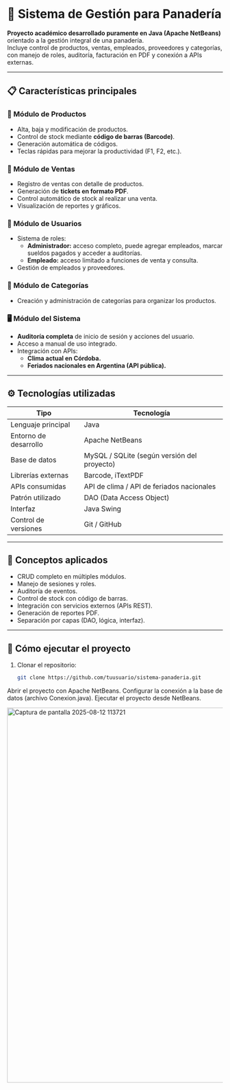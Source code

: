 # 🥖 Sistema de Gestión para Panadería

**Proyecto académico desarrollado puramente en Java (Apache NetBeans)** orientado a la gestión integral de una panadería.  
Incluye control de productos, ventas, empleados, proveedores y categorías, con manejo de roles, auditoría, facturación en PDF y conexión a APIs externas.  

---

## 📋 Características principales

### 🧁 Módulo de Productos
- Alta, baja y modificación de productos.  
- Control de stock mediante **código de barras (Barcode)**.  
- Generación automática de códigos.  
- Teclas rápidas para mejorar la productividad (F1, F2, etc.).  

### 🧾 Módulo de Ventas
- Registro de ventas con detalle de productos.  
- Generación de **tickets en formato PDF**.  
- Control automático de stock al realizar una venta.  
- Visualización de reportes y gráficos.  

### 👥 Módulo de Usuarios
- Sistema de roles:
  - **Administrador:** acceso completo, puede agregar empleados, marcar sueldos pagados y acceder a auditorías.  
  - **Empleado:** acceso limitado a funciones de venta y consulta.  
- Gestión de empleados y proveedores.  

### 📅 Módulo de Categorías
- Creación y administración de categorías para organizar los productos.  

### 🖥️ Módulo del Sistema
- **Auditoría completa** de inicio de sesión y acciones del usuario.  
- Acceso a manual de uso integrado.  
- Integración con APIs:
  - **Clima actual en Córdoba.**
  - **Feriados nacionales en Argentina (API pública).**

---

## ⚙️ Tecnologías utilizadas

| Tipo | Tecnología |
|------|-------------|
| Lenguaje principal | Java |
| Entorno de desarrollo | Apache NetBeans |
| Base de datos | MySQL / SQLite (según versión del proyecto) |
| Librerías externas | Barcode, iTextPDF |
| APIs consumidas | API de clima / API de feriados nacionales |
| Patrón utilizado | DAO (Data Access Object) |
| Interfaz | Java Swing |
| Control de versiones | Git / GitHub |

---

## 🧠 Conceptos aplicados
- CRUD completo en múltiples módulos.  
- Manejo de sesiones y roles.  
- Auditoría de eventos.  
- Control de stock con código de barras.  
- Integración con servicios externos (APIs REST).  
- Generación de reportes PDF.  
- Separación por capas (DAO, lógica, interfaz).  

---

## 🚀 Cómo ejecutar el proyecto

1. Clonar el repositorio:
   ```bash
   git clone https://github.com/tuusuario/sistema-panaderia.git
Abrir el proyecto con Apache NetBeans.
Configurar la conexión a la base de datos (archivo Conexion.java).
Ejecutar el proyecto desde NetBeans.

<img width="1778" height="873" alt="Captura de pantalla 2025-08-12 113721" src="https://github.com/user-attachments/assets/ff8bfa2b-d1e0-4aa6-8e99-c33e67c45036" />
